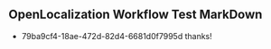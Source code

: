 ## OpenLocalization Workflow Test MarkDown
* 79ba9cf4-18ae-472d-82d4-6681d0f7995d thanks!

<!--HONumber=Aug16_HO2-->


